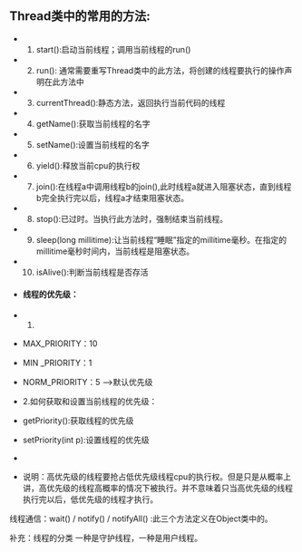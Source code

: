 ## Thread类中的常用的方法:

* 1. start():启动当前线程；调用当前线程的run()
* 2. run(): 通常需要重写Thread类中的此方法，将创建的线程要执行的操作声明在此方法中
* 3. currentThread():静态方法，返回执行当前代码的线程
* 4. getName():获取当前线程的名字
* 5. setName():设置当前线程的名字
* 6. yield():释放当前cpu的执行权
* 7. join():在线程a中调用线程b的join(),此时线程a就进入阻塞状态，直到线程b完全执行完以后，线程a才结束阻塞状态。
* 8. stop():已过时。当执行此方法时，强制结束当前线程。
* 9. sleep(long millitime):让当前线程“睡眠”指定的millitime毫秒。在指定的millitime毫秒时间内，当前线程是阻塞状态。
* 10. isAlive():判断当前线程是否存活

* #### 线程的优先级：
* 1.
* MAX_PRIORITY：10
* MIN _PRIORITY：1
* NORM_PRIORITY：5  -->默认优先级
* 2.如何获取和设置当前线程的优先级：
*   getPriority():获取线程的优先级
*   setPriority(int p):设置线程的优先级
*
*   说明：高优先级的线程要抢占低优先级线程cpu的执行权。但是只是从概率上讲，高优先级的线程高概率的情况下被执行。并不意味着只当高优先级的线程执行完以后，低优先级的线程才执行。


线程通信：wait() / notify() / notifyAll() :此三个方法定义在Object类中的。

补充：线程的分类
一种是守护线程，一种是用户线程。
